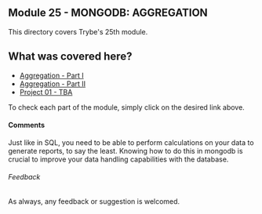 ## Module 25 - MONGODB: AGGREGATION

This directory covers Trybe's 25th module.

## What was covered here?

* [Aggregation - Part I](./25.1_AGGREGATION_P1)
* [Aggregation - Part II](./25.2_AGGREGATION_P2)
* [Project 01 - TBA](./Project_01_Aggregations)

To check each part of the module, simply click on the desired link above.

#### Comments

Just like in SQL, you need to be able to perform calculations on your data to generate reports, to say the least. Knowing how to do this in mongodb is crucial to improve your data handling capabilities with the database.

###### Feedback

As always, any feedback or suggestion is welcomed.
